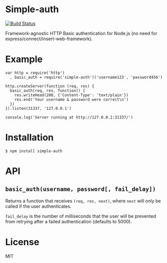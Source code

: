 # Simple-auth

[![Build Status](https://secure.travis-ci.org/sentientwaffle/simple-auth.png?branch=master)](http://travis-ci.org/sentientwaffle/simple-auth)

Framework-agnostic HTTP Basic authentication for Node.js (no need for
express/connect/insert-web-framework).

# Example

    var http = require('http')
      , basic_auth = require('simple-auth')('username123', 'password456')

    http.createServer(function (req, res) {
      basic_auth(req, res, function() {
        res.writeHead(200, {'Content-Type': 'text/plain'})
        res.end('Your username & password were correct\n')
      })
    }).listen(31337, '127.0.0.1')

    console.log('Server running at http://127.0.0.1:31337/')

# Installation

    $ npm install simple-auth

# API
## `basic_auth(username, password[, fail_delay])`

Returns a function that receives `(req, res, next)`, where `next` will only
be called if the user authenticates.

`fail_delay` is the number of milliseconds that the user will be prevented from
retrying after a failed authentication (defaults to 5000).

# License

MIT
